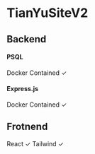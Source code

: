# TianYuSiteV2
 
## Backend
#### PSQL
Docker Contained ✓
#### Express.js
Docker Contained ✓

## Frotnend
React ✓
Tailwind ✓
